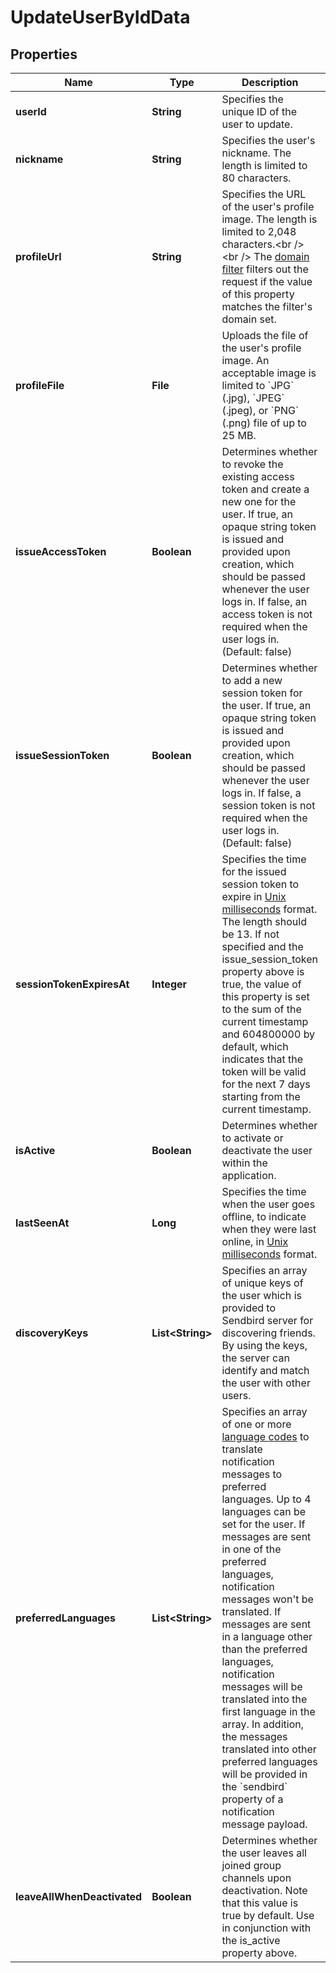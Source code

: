 

# UpdateUserByIdData


## Properties

| Name | Type | Description | Notes |
|------------ | ------------- | ------------- | -------------|
|**userId** | **String** | Specifies the unique ID of the user to update. |  |
|**nickname** | **String** | Specifies the user&#39;s nickname. The length is limited to 80 characters. |  |
|**profileUrl** | **String** | Specifies the URL of the user&#39;s profile image. The length is limited to 2,048 characters.&lt;br /&gt;&lt;br /&gt; The [domain filter](/docs/chat/v3/platform-api/guides/filter-and-moderation#2-domain-filter) filters out the request if the value of this property matches the filter&#39;s domain set. |  |
|**profileFile** | **File** | Uploads the file of the user&#39;s profile image. An acceptable image is limited to &#x60;JPG&#x60; (.jpg), &#x60;JPEG&#x60; (.jpeg), or &#x60;PNG&#x60; (.png) file of up to 25 MB. |  [optional] |
|**issueAccessToken** | **Boolean** | Determines whether to revoke the existing access token and create a new one for the user. If true, an opaque string token is issued and provided upon creation, which should be passed whenever the user logs in. If false, an access token is not required when the user logs in. (Default: false) |  [optional] |
|**issueSessionToken** | **Boolean** | Determines whether to add a new session token for the user. If true, an opaque string token is issued and provided upon creation, which should be passed whenever the user logs in. If false, a session token is not required when the user logs in. (Default: false) |  [optional] |
|**sessionTokenExpiresAt** | **Integer** | Specifies the time for the issued session token to expire in [Unix milliseconds](/docs/chat/v3/platform-api/guides/miscellaneous#2-timestamps) format. The length should be 13. If not specified and the issue_session_token property above is true, the value of this property is set to the sum of the current timestamp and 604800000 by default, which indicates that the token will be valid for the next 7 days starting from the current timestamp. |  [optional] |
|**isActive** | **Boolean** | Determines whether to activate or deactivate the user within the application. |  [optional] |
|**lastSeenAt** | **Long** | Specifies the time when the user goes offline, to indicate when they were last online, in [Unix milliseconds](/docs/chat/v3/platform-api/guides/miscellaneous#2-timestamps) format. |  [optional] |
|**discoveryKeys** | **List&lt;String&gt;** | Specifies an array of unique keys of the user which is provided to Sendbird server for discovering friends. By using the keys, the server can identify and match the user with other users. |  [optional] |
|**preferredLanguages** | **List&lt;String&gt;** | Specifies an array of one or more [language codes](/docs/chat/v3/platform-api/guides/miscellaneous#2-language-codes-for-auto-translation) to translate notification messages to preferred languages. Up to 4 languages can be set for the user. If messages are sent in one of the preferred languages, notification messages won&#39;t be translated. If messages are sent in a language other than the preferred languages, notification messages will be translated into the first language in the array. In addition, the messages translated into other preferred languages will be provided in the &#x60;sendbird&#x60; property of a notification message payload. |  [optional] |
|**leaveAllWhenDeactivated** | **Boolean** | Determines whether the user leaves all joined group channels upon deactivation. Note that this value is true by default. Use in conjunction with the is_active property above. |  [optional] |



